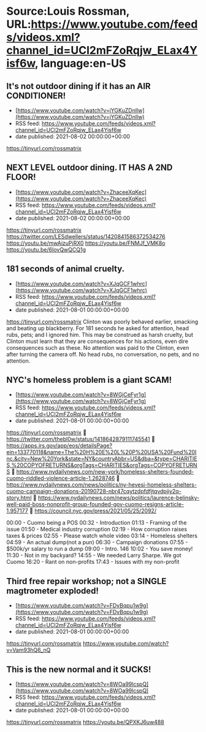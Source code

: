 # Source:Louis Rossman, URL:https://www.youtube.com/feeds/videos.xml?channel_id=UCl2mFZoRqjw_ELax4Yisf6w, language:en-US

## It's not outdoor dining if it has an AIR CONDITIONER!
 - [https://www.youtube.com/watch?v=jYGKuZDnIlw](https://www.youtube.com/watch?v=jYGKuZDnIlw)
 - RSS feed: https://www.youtube.com/feeds/videos.xml?channel_id=UCl2mFZoRqjw_ELax4Yisf6w
 - date published: 2021-08-02 00:00:00+00:00

https://tinyurl.com/rossmatrix

## NEXT LEVEL outdoor dining. IT HAS A 2ND FLOOR!
 - [https://www.youtube.com/watch?v=ZhaceeXqKec](https://www.youtube.com/watch?v=ZhaceeXqKec)
 - RSS feed: https://www.youtube.com/feeds/videos.xml?channel_id=UCl2mFZoRqjw_ELax4Yisf6w
 - date published: 2021-08-02 00:00:00+00:00

https://tinyurl.com/rossmatrix
https://twitter.com/LESdwellers/status/1420841586372534276
https://youtu.be/mwAizuPjRX0
https://youtu.be/FNMJf_VMK8o
https://youtu.be/6IovQwQCQ1g

## 181 seconds of animal cruelty.
 - [https://www.youtube.com/watch?v=XJqGCF1whrc](https://www.youtube.com/watch?v=XJqGCF1whrc)
 - RSS feed: https://www.youtube.com/feeds/videos.xml?channel_id=UCl2mFZoRqjw_ELax4Yisf6w
 - date published: 2021-08-01 00:00:00+00:00

https://tinyurl.com/rossmatrix
Clinton was poorly behaved earlier, smacking and beating up blackberry. For 181 seconds he asked for attention, head rubs, pets; and I ignored him. This may be construed as harsh cruelty, but Clinton must learn that they are consequences for his actions, even dire consequences such as these. No attention was paid to the Clinton, even after turning the camera off. No head rubs, no conversation, no pets, and no attention.

## NYC's homeless problem is a giant SCAM!
 - [https://www.youtube.com/watch?v=8WGjCeFyr1g](https://www.youtube.com/watch?v=8WGjCeFyr1g)
 - RSS feed: https://www.youtube.com/feeds/videos.xml?channel_id=UCl2mFZoRqjw_ELax4Yisf6w
 - date published: 2021-08-01 00:00:00+00:00

https://tinyurl.com/rossmatrix
🔵 https://twitter.com/thebl0w/status/1418642879111745541
🔵 https://apps.irs.gov/app/eos/detailsPage?ein=133770118&name=The%20H%20E%20L%20P%20USA%20Fund%20Inc.&city=New%20York&state=NY&countryAbbr=US&dba=&type=CHARITIES,%20COPYOFRETURNS&orgTags=CHARITIES&orgTags=COPYOFRETURNS
🔵 https://www.nydailynews.com/new-york/homeless-shelters-founded-cuomo-riddled-violence-article-1.2628746
🔵 https://www.nydailynews.com/news/politics/ny-hevesi-homeless-shelters-cuomo-campaign-donations-20190728-nbr47cqytzdpfdfjtqvdpjiy2q-story.html
🔵 https://www.nydailynews.com/news/politics/laurence-belinsky-well-paid-boss-nonprofit-group-founded-gov-cuomo-resigns-article-1.957177
🔵 https://council.nyc.gov/press/2021/05/25/2092/

00:00 - Cuomo being a POS
00:32 - Introduction
01:13 - Framing of the issue
01:50 - Medical industry corruption 
02:19 - How corruption raises taxes & prices
02:55 - Please watch whole video
03:14 - Homeless shelters
04:59 - An actual dump(not a pun)
06:30 - Campaign donations
07:55 - $500k/yr salary to run a dump
09:00 - Intro. 146 
10:02 - You save money!
11:30 - Not in my backyard?
14:55 - We needed Larry Sharpe. We got Cuomo
16:20 - Rant on non-profits
17:43 - Issues with my non-profit

## Third free repair workshop; not a SINGLE magtrometer exploded!
 - [https://www.youtube.com/watch?v=FDvBqpu1w9g](https://www.youtube.com/watch?v=FDvBqpu1w9g)
 - RSS feed: https://www.youtube.com/feeds/videos.xml?channel_id=UCl2mFZoRqjw_ELax4Yisf6w
 - date published: 2021-08-01 00:00:00+00:00

https://tinyurl.com/rossmatrix
https://www.youtube.com/watch?v=Vam93hQ6_nQ

## This is the new normal and it SUCKS!
 - [https://www.youtube.com/watch?v=8WOa99lcspQ](https://www.youtube.com/watch?v=8WOa99lcspQ)
 - RSS feed: https://www.youtube.com/feeds/videos.xml?channel_id=UCl2mFZoRqjw_ELax4Yisf6w
 - date published: 2021-08-01 00:00:00+00:00

https://tinyurl.com/rossmatrix
https://youtu.be/QPXKJ6uw488

